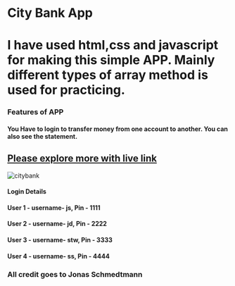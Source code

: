 
# City Bank App
# I have used html,css and javascript for making this simple  APP. Mainly  different types of array method is used for practicing.

### Features of APP
#### You Have to login to transfer money from one account to another. You can also see the statement. 
## <a href="https://hasanrakibgit.github.io/citybank/">Please explore more with live link</a>
![citybank](https://user-images.githubusercontent.com/76878577/142357514-26275ec5-7e7b-4b0c-8ea6-79a280d532eb.png)
#### Login Details 
#### User 1 - username- js, Pin - 1111
#### User 2 - username- jd, Pin - 2222
#### User 3 - username- stw, Pin - 3333
#### User 4 - username- ss, Pin - 4444

### All credit goes to Jonas Schmedtmann
